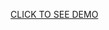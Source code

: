 <a href="https://sonfinity-poland.github.io/Stawy__FlexineaPlus--First-NOWE/">CLICK TO SEE DEMO</a>
